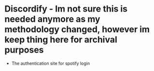 # Discordify - Im not sure this is needed anymore as my methodology changed, however im keep thing here for archival purposes 

- The authentication site for spotify login
